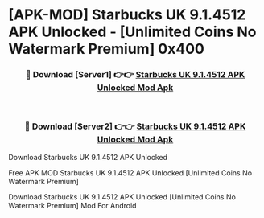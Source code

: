 # [APK-MOD] Starbucks UK 9.1.4512 APK Unlocked - [Unlimited Coins No Watermark Premium] 0x400



<div align="center">
<h3>🔴 Download [Server1] 👉👉 <a href="https://momento.my/?title=Starbucks_UK_9.1.4512_APK_Unlocked">Starbucks UK 9.1.4512 APK Unlocked Mod Apk</a></h3><br>

<h3>🔴 Download [Server2] 👉👉 <a href="https://momento.my/?title=Starbucks_UK_9.1.4512_APK_Unlocked">Starbucks UK 9.1.4512 APK Unlocked Mod Apk</a></h3>
</div>



Download Starbucks UK 9.1.4512 APK Unlocked 

Free APK MOD Starbucks UK 9.1.4512 APK Unlocked [Unlimited Coins No Watermark Premium]

Download Starbucks UK 9.1.4512 APK Unlocked [Unlimited Coins No Watermark Premium] Mod For Android
